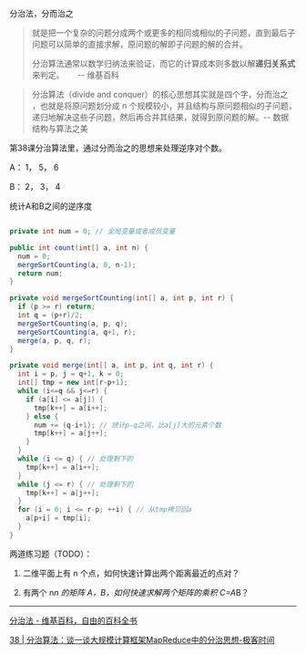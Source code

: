 分治法，分而治之

> 就是把一个复杂的问题分成两个或更多的相同或相似的子问题，直到最后子问题可以简单的直接求解，原问题的解即子问题的解的合并。
> 
> 分治算法通常以数学归纳法来验证，而它的计算成本则多数以解**递归关系式**来判定。      -- 维基百科

> 分治算法（divide and conquer）的核心思想其实就是四个字，分而治之 ，也就是将原问题划分成 n 个规模较小，并且结构与原问题相似的子问题，递归地解决这些子问题，然后再合并其结果，就得到原问题的解。-- 数据结构与算法之美



第38课分治算法里，通过分而治之的思想来处理逆序对个数。

A： 1， 5， 6

B： 2， 3， 4

统计A和B之间的逆序度



```java

private int num = 0; // 全局变量或者成员变量

public int count(int[] a, int n) {
  num = 0;
  mergeSortCounting(a, 0, n-1);
  return num;
}

private void mergeSortCounting(int[] a, int p, int r) {
  if (p >= r) return;
  int q = (p+r)/2;
  mergeSortCounting(a, p, q);
  mergeSortCounting(a, q+1, r);
  merge(a, p, q, r);
}

private void merge(int[] a, int p, int q, int r) {
  int i = p, j = q+1, k = 0;
  int[] tmp = new int[r-p+1];
  while (i<=q && j<=r) {
    if (a[i] <= a[j]) {
      tmp[k++] = a[i++];
    } else {
      num += (q-i+1); // 统计p-q之间，比a[j]大的元素个数
      tmp[k++] = a[j++];
    }
  }
  while (i <= q) { // 处理剩下的
    tmp[k++] = a[i++];
  }
  while (j <= r) { // 处理剩下的
    tmp[k++] = a[j++];
  }
  for (i = 0; i <= r-p; ++i) { // 从tmp拷贝回a
    a[p+i] = tmp[i];
  }
}
```



两道练习题（TODO）：

1. 二维平面上有 n 个点，如何快速计算出两个距离最近的点对？

2. 有两个 n*n 的矩阵 A，B，如何快速求解两个矩阵的乘积 C=A*B？



---

[分治法 - 维基百科，自由的百科全书](https://zh.wikipedia.org/wiki/%E5%88%86%E6%B2%BB%E6%B3%95)

[38 | 分治算法：谈一谈大规模计算框架MapReduce中的分治思想-极客时间](https://time.geekbang.org/column/article/73503)

